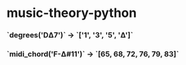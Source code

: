 # music-theory-python

<h3>`degrees('DΔ7')` -> `['1', '3', '5', 'Δ']`</h3>
<h3>`midi_chord('F-Δ#11')` -> `[65, 68, 72, 76, 79, 83]`</h3>
